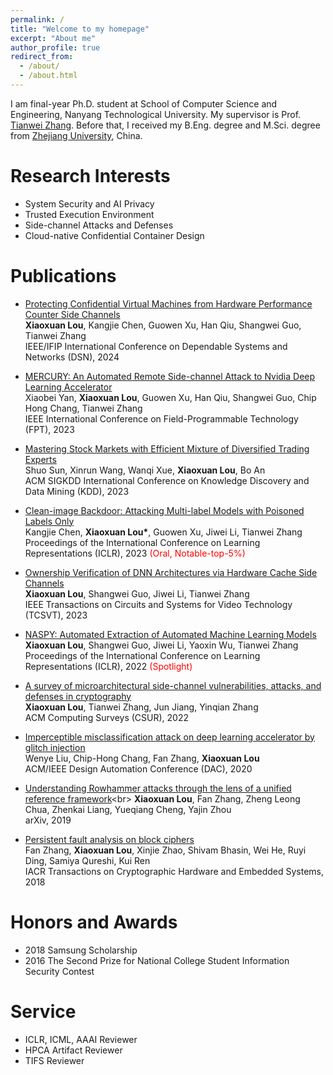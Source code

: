 ```yaml
---
permalink: /
title: "Welcome to my homepage"
excerpt: "About me"
author_profile: true
redirect_from: 
  - /about/
  - /about.html
---
```


I am final-year Ph.D. student at School of Computer Science and Engineering, Nanyang Technological University. My supervisor is Prof. [Tianwei Zhang](https://personal.ntu.edu.sg/tianwei.zhang/index.html). Before that, I received my B.Eng. degree and M.Sci. degree from [Zhejiang University](https://www.zju.edu.cn/english/), China.

Research Interests
======

* System Security and AI Privacy
* Trusted Execution Environment
* Side-channel Attacks and Defenses
* Cloud-native Confidential Container Design

Publications
======

* [Protecting Confidential Virtual Machines from Hardware Performance Counter Side Channels](https://tianweiz07.github.io/Papers/24-dsn.pdf)<br>
  **Xiaoxuan Lou**, Kangjie Chen, Guowen Xu, Han Qiu, Shangwei Guo, Tianwei Zhang<br>
  IEEE/IFIP International Conference on Dependable Systems and Networks (DSN), 2024

* [MERCURY: An Automated Remote Side-channel Attack to Nvidia Deep Learning Accelerator](https://dr.ntu.edu.sg/bitstream/10356/171839/2/_DR_NTU_An_Automated_Remote_Side_channel_Attack_to_FPGA_based_DNN_Accelerators.pdf)<br>
  Xiaobei Yan, **Xiaoxuan Lou**, Guowen Xu, Han Qiu, Shangwei Guo, Chip Hong Chang, Tianwei Zhang<br>
  IEEE International Conference on Field-Programmable Technology (FPT), 2023

* [Mastering Stock Markets with Efficient Mixture of Diversified Trading Experts](https://openreview.net/forum?id=S3wt5tj0TN)<br>
  Shuo Sun, Xinrun Wang, Wanqi Xue, **Xiaoxuan Lou**, Bo An<br>
  ACM SIGKDD International Conference on Knowledge Discovery and Data Mining (KDD), 2023

* [Clean-image Backdoor: Attacking Multi-label Models with Poisoned Labels Only](https://openreview.net/forum?id=rFQfjDC9Mt)<br>
  Kangjie Chen, **Xiaoxuan Lou\***, Guowen Xu, Jiwei Li, Tianwei Zhang<br>
  Proceedings of the International Conference on Learning Representations (ICLR), 2023 <font color="red">(Oral, Notable-top-5%)</font>

* [Ownership Verification of DNN Architectures via Hardware Cache Side Channels](https://ieeexplore.ieee.org/document/9801864)<br>
  **Xiaoxuan Lou**, Shangwei Guo, Jiwei Li, Tianwei Zhang<br>
  IEEE Transactions on Circuits and Systems for Video Technology (TCSVT), 2023

* [NASPY: Automated Extraction of Automated Machine Learning Models](https://openreview.net/pdf?id=KhLK0sHMgXK)<br>
  **Xiaoxuan Lou**, Shangwei Guo, Jiwei Li, Yaoxin Wu, Tianwei Zhang<br>
  Proceedings of the International Conference on Learning Representations (ICLR), 2022 <font color="red">(Spotlight)</font>

* [A survey of microarchitectural side-channel vulnerabilities, attacks, and defenses in cryptography](https://arxiv.org/pdf/2103.14244.pdf)<br>
  **Xiaoxuan Lou**, Tianwei Zhang, Jun Jiang, Yinqian Zhang<br>
  ACM Computing Surveys (CSUR), 2022


* [Imperceptible misclassification attack on deep learning accelerator by glitch injection](https://dr.ntu.edu.sg/bitstream/10356/145856/2/21_2_Liu_finalpaper_05_22_2020_09_48.pdf)<br>
  Wenye Liu, Chip-Hong Chang, Fan Zhang, **Xiaoxuan Lou**<br>
  ACM/IEEE Design Automation Conference (DAC), 2020
  
 
* [Understanding Rowhammer attacks through the lens of a unified reference framework]([https://arxiv.org/pdf/2103.14244.pdf](https://arxiv.org/pdf/1901.03538.pdf))<br>
  **Xiaoxuan Lou**, Fan Zhang, Zheng Leong Chua, Zhenkai Liang, Yueqiang Cheng, Yajin Zhou<br>
  arXiv, 2019
  
 
* [Persistent fault analysis on block ciphers](https://tches.iacr.org/index.php/TCHES/article/download/7272/6450)<br>
  Fan Zhang, **Xiaoxuan Lou**, Xinjie Zhao, Shivam Bhasin, Wei He, Ruyi Ding, Samiya Qureshi, Kui Ren<br>
  IACR Transactions on Cryptographic Hardware and Embedded Systems, 2018

Honors and Awards
======

* 2018 Samsung Scholarship
* 2016 The Second Prize for National College Student Information Security Contest

Service
======

* ICLR, ICML, AAAI Reviewer
* HPCA Artifact Reviewer
* TIFS Reviewer
